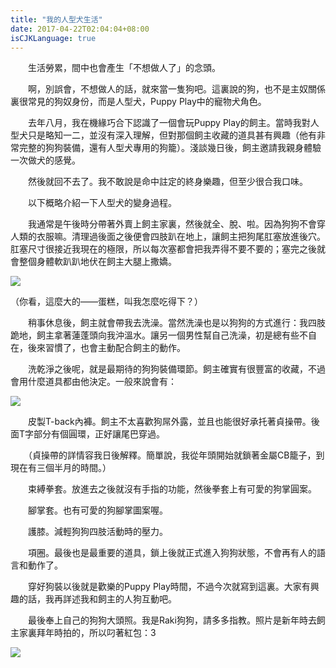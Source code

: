 ```yaml
---
title: "我的人型犬生活"
date: 2017-04-22T02:04:04+08:00
isCJKLanguage: true
---
```


　　生活勞累，間中也會產生「不想做人了」的念頭。

　　啊，別誤會，不想做人的話，就來當一隻狗吧。這裏說的狗，也不是主奴關係裏很常見的狗奴身份，而是人型犬，Puppy Play中的寵物犬角色。

　　去年八月，我在機緣巧合下認識了一個會玩Puppy Play的飼主。當時我對人型犬只是略知一二，並沒有深入理解，但對那個飼主收藏的道具甚有興趣（他有非常完整的狗狗裝備，還有人型犬專用的狗籠）。淺談幾日後，飼主邀請我親身體驗一次做犬的感覺。

　　然後就回不去了。我不敢說是命中註定的終身樂趣，但至少很合我口味。

　　以下概略介紹一下人型犬的變身過程。

　　我通常是午後時分帶著外賣上飼主家裏，然後就全、脫、啦。因為狗狗不會穿人類的衣服嘛。清理過後面之後便會四肢趴在地上，讓飼主把狗尾肛塞放進後穴。肛塞尺寸很接近我現在的極限，所以每次塞都會把我弄得不要不要的；塞完之後就會整個身體軟趴趴地伏在飼主大腿上撒嬌。

![](http://i.imgur.com/1JTf2XJ.jpg)

（你看，這麼大的——蛋糕，叫我怎麼吃得下？）

　　稍事休息後，飼主就會帶我去洗澡。當然洗澡也是以狗狗的方式進行：我四肢跪地，飼主拿著蓮蓬頭向我沖溫水。讓另一個男性幫自己洗澡，初是總有些不自在，後來習慣了，也會主動配合飼主的動作。

　　洗乾淨之後呢，就是最期待的狗狗裝備環節。飼主確實有很豐富的收藏，不過會用什麼道具都由他決定。一般來說會有：

![](http://i.imgur.com/GCMYRhD.jpg)

　　皮製T-back內褲。飼主不太喜歡狗屌外露，並且也能很好承托著貞操帶。後面T字部分有個圓環，正好讓尾巴穿過。

　　（貞操帶的詳情容我日後解釋。簡單說，我從年頭開始就鎖著金屬CB籠子，到現在有三個半月的時間。）

　　束縛拳套。放進去之後就沒有手指的功能，然後拳套上有可愛的狗掌圓案。

　　腳掌套。也有可愛的狗腳掌圖案喔。

　　護膝。減輕狗狗四肢活動時的壓力。

　　項圈。最後也是最重要的道具，鎖上後就正式進入狗狗狀態，不會再有人的語言和動作了。

　　穿好狗裝以後就是歡樂的Puppy Play時間，不過今次就寫到這裏。大家有興趣的話，我再詳述我和飼主的人狗互動吧。

　　最後奉上自己的狗狗大頭照。我是Raki狗狗，請多多指教。照片是新年時去飼主家裏拜年時拍的，所以叼著紅包：3

![](http://i.imgur.com/b81S6A8.jpg)

